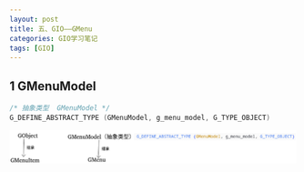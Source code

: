 ```yaml
---
layout: post
title: 五、GIO——GMenu
categories: GIO学习笔记
tags: [GIO]
---
```


## 1 GMenuModel

```c
/* 抽象类型  GMenuModel */
G_DEFINE_ABSTRACT_TYPE (GMenuModel, g_menu_model, G_TYPE_OBJECT)
```

![alt text](image.png)